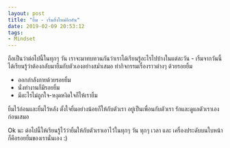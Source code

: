 ```yaml
---
layout: post
title: "ยิ้ม - เริ่มสิ่งใหม่อีกอัน"
date: 2019-02-09 20:53:12
tags:
- Mindset
---
```

ถือเป็นว่าต่อไปนี้ในทุกๆ วัน เราจะมาทบทวนกันว่าเราได้เรียนรู้อะไรไปบ้างในแต่ละวัน - เริ่มจากวันนี้ได้เรียนรู้ว่าต้องกลับมายิ้มกับตัวเองอย่างสม่ำเสมอ ทำกิจกรรมเรื่องราวต่างๆ ด้วยรอยยิ้ม

- ออกกำลังกายด้วยรอยยิ้ม
- นั่งทำงานก็มีรอยยิ้ม
- มีอะไรไม่ถูกใจ-หงุดหงิดใจก็ให้เรายิ้ม

ยิ้มไว้ก่อนและยิ้มไว้หลัง ตั้งใจยิ้มอย่างน้อยก็ให้กับตัวเรา อยู่เป็นเพื่อนกับตัวเรา รักและดูแลตัวเราเองก่อนเสมอ

Ok นะ ต่อไปนี้ให้เรียนรู้ไว้ว่ายิ้มให้กับตัวเราเอาไว้ในทุกๆ วัน ทุกๆ เวลา และ เครื่องประดับบนใบหน้าก็คือรอยยิ้มของเรานั่นเอง :)
